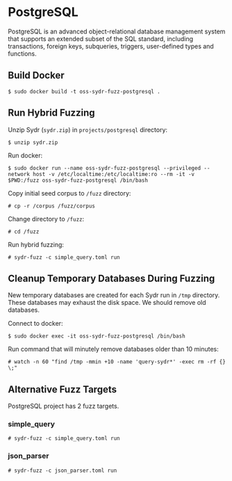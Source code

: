 # PostgreSQL

PostgreSQL is an advanced object-relational database management system that
supports an extended subset of the SQL standard, including transactions, foreign
keys, subqueries, triggers, user-defined types and functions.

## Build Docker

    $ sudo docker build -t oss-sydr-fuzz-postgresql .

## Run Hybrid Fuzzing

Unzip Sydr (`sydr.zip`) in `projects/postgresql` directory:

    $ unzip sydr.zip

Run docker:

    $ sudo docker run --name oss-sydr-fuzz-postgresql --privileged --network host -v /etc/localtime:/etc/localtime:ro --rm -it -v $PWD:/fuzz oss-sydr-fuzz-postgresql /bin/bash

Copy initial seed corpus to `/fuzz` directory:

    # cp -r /corpus /fuzz/corpus

Change directory to `/fuzz`:

    # cd /fuzz

Run hybrid fuzzing:

    # sydr-fuzz -c simple_query.toml run

## Cleanup Temporary Databases During Fuzzing

New temporary databases are created for each Sydr run in `/tmp` directory. These
databases may exhaust the disk space. We should remove old databases.

Connect to docker:

    $ sudo docker exec -it oss-sydr-fuzz-postgresql /bin/bash

Run command that will minutely remove databases older than 10 minutes:

    # watch -n 60 "find /tmp -mmin +10 -name 'query-sydr*' -exec rm -rf {} \;"

## Alternative Fuzz Targets

PostgreSQL project has 2 fuzz targets.

### simple_query

    # sydr-fuzz -c simple_query.toml run

### json_parser

    # sydr-fuzz -c json_parser.toml run

